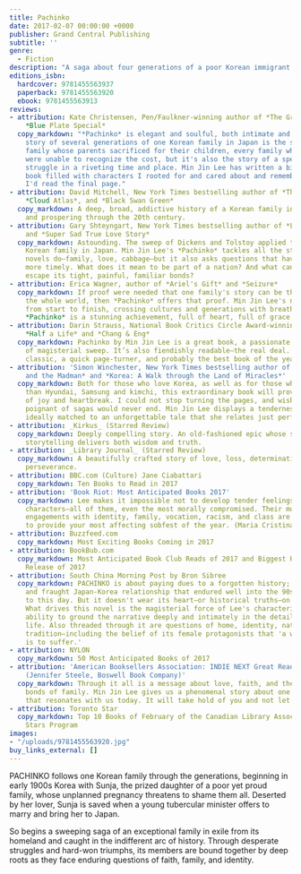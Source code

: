 ```yaml
---
title: Pachinko
date: 2017-02-07 00:00:00 +0000
publisher: Grand Central Publishing
subtitle: ''
genre: 
  - Fiction
description: "A saga about four generations of a poor Korean immigrant family fight to control their destiny in 20th-century Japan, exiled from their home."
editions_isbn:
  hardcover: 9781455563937
  paperback: 9781455563920
  ebook: 9781455563913
reviews:
- attribution: Kate Christensen, Pen/Faulkner-winning author of *The Great Man* and
    *Blue Plate Special*
  copy_markdown: "*Pachinko* is elegant and soulful, both intimate and sweeping. This
    story of several generations of one Korean family in Japan is the story of every
    family whose parents sacrificed for their children, every family whose children
    were unable to recognize the cost, but it's also the story of a specific cultural
    struggle in a riveting time and place. Min Jin Lee has written a big, beautiful
    book filled with characters I rooted for and cared about and remembered after
    I'd read the final page."
- attribution: David Mitchell, New York Times bestselling author of *The Bone Clocks*,
    *Cloud Atlas*, and *Black Swan Green*
  copy_markdown: A deep, broad, addictive history of a Korean family in Japan enduring
    and prospering through the 20th century.
- attribution: Gary Shteyngart, New York Times bestselling author of *Little Failure*
    and *Super Sad True Love Story*
  copy_markdown: Astounding. The sweep of Dickens and Tolstoy applied to a 20th century
    Korean family in Japan. Min Jin Lee's *Pachinko* tackles all the stuff most good
    novels do—family, love, cabbage—but it also asks questions that have never been
    more timely. What does it mean to be part of a nation? And what can one do to
    escape its tight, painful, familiar bonds?
- attribution: Erica Wagner, author of *Ariel's Gift* and *Seizure*
  copy_markdown: If proof were needed that one family's story can be the story of
    the whole world, then *Pachinko* offers that proof. Min Jin Lee's novel is gripping
    from start to finish, crossing cultures and generations with breathtaking power.
    *Pachinko* is a stunning achievement, full of heart, full of grace, full of truth.
- attribution: Darin Strauss, National Book Critics Circle Award-winning author of
    *Half a Life* and *Chang & Eng*
  copy_markdown: Pachinko by Min Jin Lee is a great book, a passionate story, a novel
    of magisterial sweep. It’s also fiendishly readable—the real deal. An instant
    classic, a quick page-turner, and probably the best book of the year.
- attribution: 'Simon Winchester, New York Times bestselling author of *The Professor
    and the Madman* and *Korea: A Walk through the Land of Miracles*'
  copy_markdown: Both for those who love Korea, as well as for those who know no more
    than Hyundai, Samsung and kimchi, this extraordinary book will prove a revelation
    of joy and heartbreak. I could not stop turning the pages, and wished this most
    poignant of sagas would never end. Min Jin Lee displays a tenderness and wisdom
    ideally matched to an unforgettable tale that she relates just perfectly.
- attribution: _Kirkus_ (Starred Review)
  copy_markdown: Deeply compelling story. An old-fashioned epic whose simple, captivating
    storytelling delivers both wisdom and truth.
- attribution: _Library Journal_ (Starred Review)
  copy_markdown: A beautifully crafted story of love, loss, determination, luck, and
    perseverance.
- attribution: BBC.com (Culture) Jane Ciabattari
  copy_markdown: Ten Books to Read in 2017
- attribution: 'Book Riot: Most Anticipated Books 2017'
  copy_markdown: Lee makes it impossible not to develop tender feelings towards her
    characters—all of them, even the most morally compromised. Their multifaceted
    engagements with identity, family, vocation, racism, and class are guaranteed
    to provide your most affecting sobfest of the year. (Maria Cristina Garcia Lynch)
- attribution: Buzzfeed.com
  copy_markdown: Most Exciting Books Coming in 2017
- attribution: BookBub.com
  copy_markdown: Most Anticipated Book Club Reads of 2017 and Biggest Historical Fiction
    Release of 2017
- attribution: South China Morning Post by Bron Sibree
  copy_markdown: PACHINKO is about paying dues to a forgotten history; to the complex
    and fraught Japan-Korea relationship that endured well into the 90s and lingers
    to this day. But it doesn't wear its heart—or historical truths—on its sleeve.
    What drives this novel is the magisterial force of Lee's characterization; her
    ability to ground the narrative deeply and intimately in the details of daily
    life. Also threaded through it are questions of home, identity, nationhood and
    tradition—including the belief of its female protagonists that 'a woman's lot
    is to suffer.'
- attribution: NYLON
  copy_markdown: 50 Most Anticipated Books of 2017
- attribution: 'American Booksellers Association: INDIE NEXT Great Reads Feb 2017
    (Jennifer Steele, Boswell Book Company)'
  copy_markdown: Through it all is a message about love, faith, and the deep-rooted
    bonds of family. Min Jin Lee gives us a phenomenal story about one family's struggle
    that resonates with us today. It will take hold of you and not let go!
- attribution: Toronto Star
  copy_markdown: Top 10 Books of February of the Canadian Library Association's Loan
    Stars Program
images:
- "/uploads/9781455563920.jpg"
buy_links_external: []
---
```

PACHINKO follows one Korean family through the generations, beginning in early 1900s Korea with Sunja, the prized daughter of a poor yet proud family, whose unplanned pregnancy threatens to shame them all. Deserted by her lover, Sunja is saved when a young tubercular minister offers to marry and bring her to Japan.

So begins a sweeping saga of an exceptional family in exile from its homeland and caught in the indifferent arc of history. Through desperate struggles and hard-won triumphs, its members are bound together by deep roots as they face enduring questions of faith, family, and identity.
